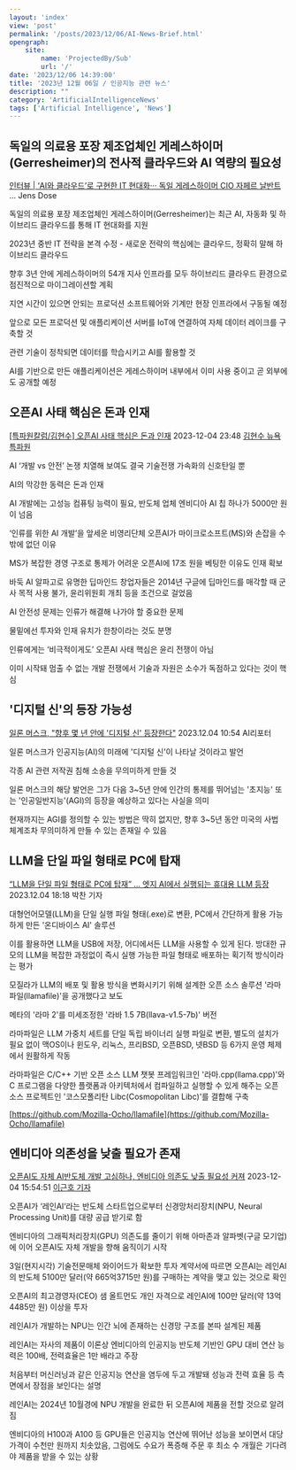 ```yaml
---
layout: 'index'
view: 'post'
permalink: '/posts/2023/12/06/AI-News-Brief.html'
opengraph:
    site:
        name: 'ProjectedBy/Sub'
        url: '/'
date: '2023/12/06 14:39:00'
title: '2023년 12월 06일 / 인공지능 관련 뉴스'
description: ""
category: 'ArtificialIntelligenceNews'
tags: ['Artificial Intelligence', 'News']
---
```


## 독일의 의료용 포장 제조업체인 게레스하이머(Gerresheimer)의 전사적 클라우드와 AI 역량의 필요성

[인터뷰 | ‘AI와 클라우드’로 구현한 IT 현대화··· 독일 게레스하이머 CIO 자페르 날반트](https://www.ciokorea.com/t/22001/%EB%A8%B8%EC%8B%A0%EB%9F%AC%EB%8B%9D%7C%EB%94%A5%EB%9F%AC%EB%8B%9D/316341)
<date>...</date>
<author>
    Jens Dose
</author>

독일의 의료용 포장 제조업체인 게레스하이머(Gerresheimer)는 최근 AI, 자동화 및 하이브리드 클라우드를 통해 IT 현대화를 지원

2023년 중반 IT 전략을 본격 수정 - 새로운 전략의 핵심에는 클라우드, 정확히 말해 하이브리드 클라우드

향후 3년 안에 게레스하이머의 54개 지사 인프라를 모두 하이브리드 클라우드 환경으로 점진적으로 마이그레이션할 계획

지연 시간이 있으면 안되는 프로덕션 소프트웨어와 기계만 현장 인프라에서 구동될 예정

앞으로 모든 프로덕션 및 애플리케이션 서버를 IoT에 연결하여 자체 데이터 레이크를 구축할 것

관련 기술이 정착되면 데이터를 학습시키고 AI를 활용할 것

AI를 기반으로 만든 애플리케이션은 게레스하이머 내부에서 이미 사용 중이고 곧 외부에도 공개할 예정

## 오픈AI 사태 핵심은 돈과 인재

[\[특파원칼럼/김현수\] 오픈AI 사태 핵심은 돈과 인재](https://www.donga.com/news/Opinion/article/all/20231204/122481607/1)
<date>2023-12-04 23:48</date>
<author>
    <a href="https://www.donga.com/Journalist?pid=kimhs@donga.com">김현수 뉴욕 특파원</a>
</author>

AI ‘개발 vs 안전’ 논쟁 치열해 보여도 결국 기술전쟁 가속화의 신호탄일 뿐

AI의 막강한 동력은 돈과 인재

AI 개발에는 고성능 컴퓨팅 능력이 필요, 반도체 업체 엔비디아 AI 칩 하나가 5000만 원이 넘음

‘인류를 위한 AI 개발’을 앞세운 비영리단체 오픈AI가 마이크로소프트(MS)와 손잡을 수밖에 없던 이유

MS가 복잡한 경영 구조로 통제가 어려운 오픈AI에 17조 원을 베팅한 이유도 인재 확보

바둑 AI 알파고로 유명한 딥마인드 창업자들은 2014년 구글에 딥마인드를 매각할 때 군사 목적 사용 불가, 윤리위원회 개최 등을 조건으로 걸었음

AI 안전성 문제는 인류가 해결해 나가야 할 중요한 문제

물밑에선 투자와 인재 유치가 한창이라는 것도 분명

인류에게는 ‘비극적이게도’ 오픈AI 사태 핵심은 윤리 전쟁이 아님

이미 시작돼 멈출 수 없는 개발 전쟁에서 기술과 자원은 소수가 독점하고 있다는 것이 핵심

## '디지털 신'의 등장 가능성

[일론 머스크, "향후 몇 년 안에 '디지털 신' 등장한다"](https://www.digitaltoday.co.kr/news/articleView.html?idxno=496762)
<date>2023.12.04 10:54</date>
<author>
    AI리포터
</author>

일론 머스크가 인공지능(AI)의 미래에 '디지털 신'이 나타날 것이라고 발언

각종 AI 관련 저작권 침해 소송을 무의미하게 만들 것

일론 머스크의 해당 발언은 그가 다음 3~5년 안에 인간의 통제를 뛰어넘는 '초지능' 또는 '인공일반지능'(AGI)의 등장을 예상하고 있다는 사실을 의미

현재까지는 AGI를 정의할 수 있는 방법은 딱히 없지만, 향후 3~5년 동안 미국의 사법 체계조차 무의미하게 만들 수 있는 존재일 수 있음


## LLM을 단일 파일 형태로 PC에 탑재

[“LLM을 단일 파일 형태로 PC에 탑재” … 엣지 AI에서 실행되는 휴대용 LLM 등장](https://www.aitimes.com/news/articleView.html?idxno=155652)
<date>2023.12.04 18:18</date>
<author>
    박찬 기자
</author>

대형언어모델(LLM)을 단일 실행 파일 형태(.exe)로 변환, PC에서 간단하게 활용 가능하게 만든 '온디바이스 AI' 솔루션

이를 활용하면 LLM을 USB에 저장, 어디에서든 LLM을 사용할 수 있게 된다. 방대한 규모의 LLM을 복잡한 과정없이 즉시 실행 가능한 파일 형태로 배포하는 획기적 방식이라는 평가

모질라가 LLM의 배포 및 활용 방식을 변화시키기 위해 설계한 오픈 소스 솔루션 '라마파일(llamafile)'을 공개했다고 보도

메타의 '라마 2'를 미세조정한 '라바 1.5 7B(llava-v1.5-7b)' 버전

라마파일은 LLM 가중치 세트를 단일 독립 바이너리 실행 파일로 변환, 별도의 설치가 필요 없이 맥OS이나 윈도우, 리눅스, 프리BSD, 오픈BSD, 넷BSD 등 6가지 운영 체제에서 원활하게 작동

라마파일은 C/C++ 기반 오픈 소스 LLM 챗봇 프레임워크인 '라마.cpp(llama.cpp)'와 C 프로그램을 다양한 플랫폼과 아키텍처에서 컴파일하고 실행할 수 있게 해주는 오픈 소스 프로젝트인 '코스모폴리탄 Libc(Cosmopolitan Libc)'를 결합해 구축

[https://github.com/Mozilla-Ocho/llamafile](https://github.com/Mozilla-Ocho/llamafile)

## 엔비디아 의존성을 낮출 필요가 존재

[오픈AI도 자체 AI반도체 개발 고심하나, 엔비디아 의존도 낮출 필요성 커져](https://www.businesspost.co.kr/BP?command=article_view&num=335065)
<date>2023-12-04 15:54:51</date>
<author>
    <a href="mailto:leegh@businesspost.co.kr">이근호 기자</a>
</author>

오픈AI가 ‘레인AI‘라는 반도체 스타트업으로부터 신경망처리장치(NPU, Neural Processing Unit)를 대량 공급 받기로 함

엔비디아의 그래픽처리장치(GPU) 의존도를 줄이기 위해 아마존과 알파벳(구글 모기업)에 이어 오픈AI도 자체 개발을 향해 움직이기 시작

3일(현지시각) 기술전문매체 와이어드가 확보한 투자 계약서에 따르면 오픈AI는 레인AI의 반도체 5100만 달러(약 665억3715만 원)를 구매하는 계약을 맺고 있는 것으로 확인

오픈AI의 최고경영자(CEO) 샘 올트먼도 개인 자격으로 레인AI에 100만 달러(약 13억4485만 원) 이상을 투자

레인AI가 개발하는 NPU는 인간 뇌에 존재하는 신경망 구조를 본따 설계된 제품

레인AI는 자사의 제품이 이론상 엔비디아의 인공지능 반도체 기반인 GPU 대비 연산 능력은 100배, 전력효율은 1만 배라고 주장

처음부터 머신러닝과 같은 인공지능 연산을 염두에 두고 개발돼 성능과 전력 효율 등 측면에서 장점을 보인다는 설명

레인AI는 2024년 10월경에 NPU 개발을 완료한 뒤 오픈AI에 제품을 전할 것으로 알려짐

엔비디아의 H100과 A100 등 GPU들은 인공지능 연산에 뛰어난 성능을 보이면서 대당 가격이 수천만 원까지 치솟았음, 그럼에도 수요가 폭증해 주문 후 최소 수 개월은 기다려야 제품을 받을 수 있는 상황
